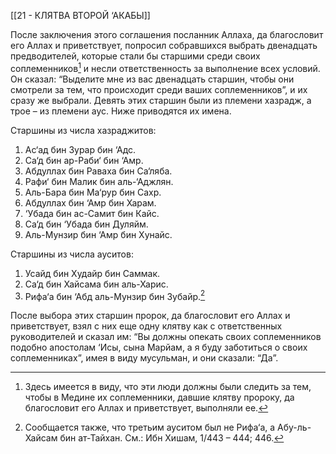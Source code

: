 [[21 - КЛЯТВА ВТОРОЙ ‘АКАБЫ]]

После заключения этого соглашения посланник Аллаха, да благословит его Аллах и приветствует, попросил собравшихся выбрать двенадцать предводителей, которые стали бы старшими среди своих соплеменников[^1] и несли ответственность за выполнение всех условий. Он сказал: “Выделите мне из вас двенадцать старшин, чтобы они смотрели за тем, что происходит среди ваших соплеменников”, и их сразу же выбрали. Девять этих старшин были из племени хазрадж, а трое – из племени аус. Ниже приводятся их имена.

Старшины из числа хазраджитов:

1. Ас‘ад бин Зурар бин ‘Адс.
2. Са‘д бин ар-Раби‘ бин ‘Амр.
3. Абдуллах бин Раваха бин Са‘ляба.
4. Рафи‘ бин Малик бин аль-‘Аджлян.
5. Аль-Бара бин Ма‘рур бин Сахр.
6. Абдуллах бин ‘Амр бин Харам.
7. ‘Убада бин ас-Самит бин Кайс.
8. Са‘д бин ‘Убада бин Дуляйм.
9. Аль-Мунзир бин ‘Амр бин Хунайс.

Старшины из числа ауситов:

1. Усайд бин Худайр бин Саммак.
2. Са‘д бин Хайсама бин аль-Харис.
3. Рифа‘а бин ‘Абд аль-Мунзир бин Зубайр.[^2]

После выбора этих старшин пророк, да благословит его Аллах и приветствует, взял с них еще одну клятву как с ответственных руководителей и сказал им: “Вы должны опекать своих соплеменников подобно апостолам ‘Исы, сына Марйам, а я буду заботиться о своих соплеменниках”, имея в виду мусульман, и они сказали: “Да”.

[^1]: Здесь имеется в виду, что эти люди должны были следить за тем, чтобы в Медине их соплеменники, давшие клятву пророку, да благословит его Аллах и приветствует, выполняли ее.

[^2]: Сообщается также, что третьим ауситом был не Рифа‘а, а Абу-ль-Хайсам бин ат-Тайхан. См.: Ибн Хишам, 1/443 – 444; 446.

